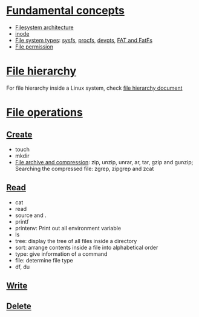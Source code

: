 # [Fundamental concepts](Fundamental%20concepts.md)

* [Filesystem architecture](Fundamental%20concepts.md#filesystem-architecture)
* [inode](Fundamental%20concepts.md#inode)
* [File system types](Fundamental%20concepts.md#types): [sysfs](Fundamental%20concepts.md#sysfs), [procfs](Fundamental%20concepts.md#procfs), [devpts](Fundamental%20concepts.md#devpts), [FAT and FatFs](Fundamental%20concepts.md#fat-and-fatfs)
* [File permission](Fundamental%20concepts.md#file-permission)
# [File hierarchy](File%20hierarchy.md)
For file hierarchy inside a Linux system, check [file hierarchy document](File%20hierarchy.md)

# [File operations](File%20operations.md)

## [Create](Create%20operations.md)
* touch
* mkdir
* [File archive and compression](File%20archive%20and%20compression.md): zip, unzip, unrar, ar, tar, gzip and gunzip; Searching the compressed file: zgrep, zipgrep and zcat
## [Read](Read%20operations.md)
* cat
* read
* source and .
* printf
* printenv: Print out all environment variable
* ls
* tree: display the tree of all files inside a directory
* sort: arrange contents inside a file into alphabetical order
* type: give information of a command
* file: determine file type
* df, du
## [Write](Write%20operations.md)
## [Delete](File%20operations.md#delete)
